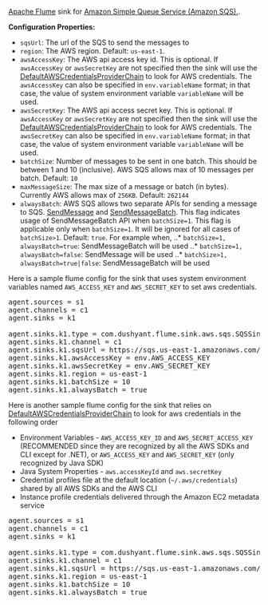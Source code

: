 [Apache Flume](https://flume.apache.org/) sink for [Amazon Simple Queue Service (Amazon SQS).](http://aws.amazon.com/sqs/). 

**Configuration Properties:**

* `sqsUrl`: The url of the SQS to send the messages to
* `region`: The AWS region. Default: `us-east-1`. 
* `awsAccessKey`: The AWS api access key id. This is optional. If `awsAccessKey` or `awsSecretKey` are not specified then the sink will use the [DefaultAWSCredentialsProviderChain](http://docs.aws.amazon.com/AWSJavaSDK/latest/javadoc/com/amazonaws/auth/DefaultAWSCredentialsProviderChain.html) to look for AWS credentials. The `awsAccessKey` can also be specified in `env.variableName` format; in that case, the value of system environment variable `variableName` will be used.
* `awsSecretKey`: The AWS api access secret key. This is optional. If `awsAccessKey` or `awsSecretKey` are not specified then the sink will use the [DefaultAWSCredentialsProviderChain](http://docs.aws.amazon.com/AWSJavaSDK/latest/javadoc/com/amazonaws/auth/DefaultAWSCredentialsProviderChain.html) to look for AWS credentials. The `awsSecretKey` can also be specified in `env.variableName` format; in that case, the value of system environment variable `variableName` will be used.
* `batchSize`: Number of messages to be sent in one batch. This should be between 1 and 10 (inclusive). AWS SQS allows max of 10 messages per batch. Default: `10`
* `maxMessageSize`: The max size of a message or batch (in bytes). Currently AWS allows max of `256KB`. Default: `262144`
* `alwaysBatch`: AWS SQS allows two separate APIs for sending a message to SQS. [SendMessage](http://docs.aws.amazon.com/AWSSimpleQueueService/latest/APIReference/API_SendMessage.html) and [SendMessageBatch](http://docs.aws.amazon.com/AWSSimpleQueueService/latest/APIReference/API_SendMessageBatch.html). This flag indicates usage of SendMessageBatch API when `batchSize=1`. This flag is applicable only when `batchSize=1`. It will be ignored for all cases of `batchSize>1`. Default: `true`. For example when,
..*   `batchSize=1, alwaysBatch=true`: SendMessageBatch will be used
..*   `batchSize=1, alwaysBatch=false`: SendMessage will be used
..*   `batchSize>1, alwaysBatch=true|false`: SendMessageBatch will be used

Here is a sample flume config for the sink that uses system environment variables named `AWS_ACCESS_KEY` and `AWS_SECRET_KEY` to set aws credentials.

<pre>
agent.sources = s1
agent.channels = c1
agent.sinks = k1

agent.sinks.k1.type = com.dushyant.flume.sink.aws.sqs.SQSSink
agent.sinks.k1.channel = c1
agent.sinks.k1.sqsUrl = https://sqs.us-east-1.amazonaws.com/12345646/some-sqs-name
agent.sinks.k1.awsAccessKey = env.AWS_ACCESS_KEY
agent.sinks.k1.awsSecretKey = env.AWS_SECRET_KEY
agent.sinks.k1.region = us-east-1
agent.sinks.k1.batchSize = 10
agent.sinks.k1.alwaysBatch = true 
</pre>

Here is another sample flume config for the sink that relies on [DefaultAWSCredentialsProviderChain](http://docs.aws.amazon.com/AWSJavaSDK/latest/javadoc/com/amazonaws/auth/DefaultAWSCredentialsProviderChain.html) to look for aws credentials in the following order

*   Environment Variables - `AWS_ACCESS_KEY_ID` and `AWS_SECRET_ACCESS_KEY` (RECOMMENDED since they are recognized by all the AWS SDKs and CLI except for .NET), or `AWS_ACCESS_KEY` and `AWS_SECRET_KEY` (only recognized by Java SDK)
*   Java System Properties - `aws.accessKeyId` and `aws.secretKey`
*   Credential profiles file at the default location (`~/.aws/credentials`) shared by all AWS SDKs and the AWS CLI
*   Instance profile credentials delivered through the Amazon EC2 metadata service

<pre>
agent.sources = s1
agent.channels = c1
agent.sinks = k1

agent.sinks.k1.type = com.dushyant.flume.sink.aws.sqs.SQSSink
agent.sinks.k1.channel = c1
agent.sinks.k1.sqsUrl = https://sqs.us-east-1.amazonaws.com/12345646/some-sqs-name
agent.sinks.k1.region = us-east-1
agent.sinks.k1.batchSize = 10
agent.sinks.k1.alwaysBatch = true
</pre>